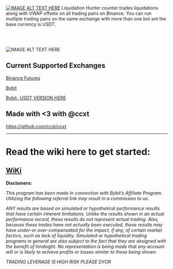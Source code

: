 [![IMAGE ALT TEXT HERE](https://i.imgur.com/FFxtldi.png)](https://youtu.be/H0Ah1lHLbL4)
Liquidation Hunter counter trades liquidations along with VWAP offsets on all trading pairs on Binance. You can run multiple trading pairs on the same exchange with more than one bot ant the base currency is USDT.

<br>

<br>

![IMAGE ALT TEXT HERE](https://i.imgur.com/Z2VSjwc.png)



## Current Supported Exchanges
[Binance Futures](https://www.binance.com/en/register?ref=LMFD8MJ5)

[Bybit](https://www.bybit.com/en?affiliate_id=767&group_id=1592&group_type=1)

[Bybit- USDT VERSION HERE](https://github.com/CryptoGnome/Bybit-Futures-Bot)

## Made with <3 with @ccxt
https://github.com/ccxt/ccxt




------------------

# Read the wiki here to get started:
## [WiKi](https://cryptognome.gitbook.io/lick-hunter/)




**Disclamers:**

*This program has been made in connection with Bybit’s Affiliate Program. Utilizing the following referral link may result in a commission to us.*

*ANY results are based on simulated or hypothetical performance results that have certain inherent limitations. Unlike the results shown in an actual performance record, these results do not represent actual trading. Also, because these trades have not actually been executed, these results may have under-or over-compensated for the impact, if any, of certain market factors, such as lack of liquidity. Simulated or hypothetical trading programs in general are also subject to the fact that they are designed with the benefit of hindsight. No representation is being made that any account will or is likely to achieve profits or losses similar to these being shown.*

*TRADING LEVERAGE IS HIGH RISK PLEASE DYOR*
